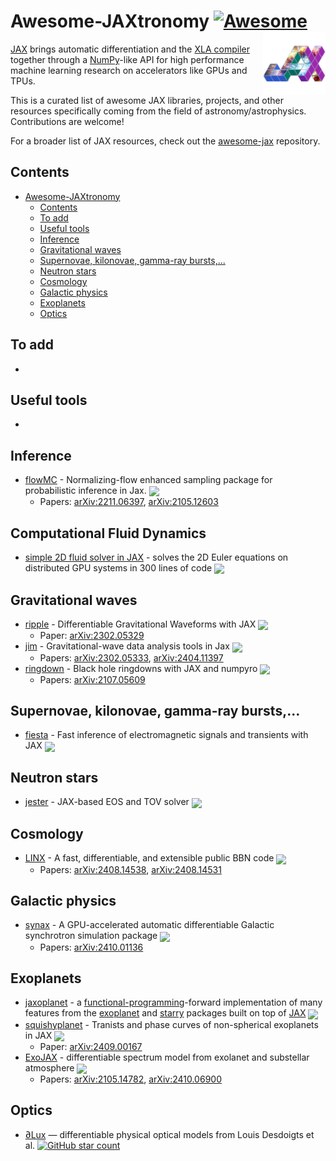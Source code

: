 <!--lint ignore double-link-->
# Awesome-JAXtronomy [![Awesome](https://awesome.re/badge.svg)](https://awesome.re)[<img src="./jaxtronomy_log.png" alt="JAXtronomy Logo" align="right" height="100">](https://github.com/JAXtronomy)

<!--lint ignore double-link-->
[JAX](https://github.com/google/jax) brings automatic differentiation and the [XLA compiler](https://www.tensorflow.org/xla) together through a [NumPy](https://numpy.org/)-like API for high performance machine learning research on accelerators like GPUs and TPUs.
<!--lint enable double-link-->

This is a curated list of awesome JAX libraries, projects, and other resources specifically coming from the field of astronomy/astrophysics. Contributions are welcome!

For a broader list of JAX resources, check out the [awesome-jax](https://github.com/n2cholas/awesome-jax) repository.

## Contents

- [Awesome-JAXtronomy ](#awesome-jaxtronomy-)
  - [Contents](#contents)
  - [To add](#to-add)
  - [Useful tools](#useful-tools)
  - [Inference](#inference)
  - [Gravitational waves](#gravitational-waves)
  - [Supernovae, kilonovae, gamma-ray bursts,...](#supernovae-kilonovae-gamma-ray-bursts)
  - [Neutron stars](#neutron-stars)
  - [Cosmology](#cosmology)
  - [Galactic physics](#galaxy)
  - [Exoplanets](#exoplanets)
  - [Optics](#optics)

<a name="to-add" />

## To add

- 

<a name="useful-tools" />

## Useful tools

- 

<a name="inference" />

## Inference

- [flowMC](https://github.com/kazewong/flowMC) - Normalizing-flow enhanced sampling package for probabilistic inference in Jax. <img src="https://img.shields.io/github/stars/kazewong/flowMC?style=social" align="center">
    - Papers: [arXiv:2211.06397](https://arxiv.org/abs/2211.06397), [arXiv:2105.12603](https://arxiv.org/abs/2105.12603)

<a name="gravitational-waves" />

## Computational Fluid Dynamics

- [simple 2D fluid solver in JAX](https://github.com/pmocz/jax-euler-benchmarks) - solves the 2D Euler equations on distributed GPU systems in 300 lines of code <img src="https://img.shields.io/github/stars/pmocz/jax-euler-benchmarks?style=social" align="center">

## Gravitational waves

- [ripple](https://github.com/tedwards2412/ripple) - Differentiable Gravitational Waveforms with JAX <img src="https://img.shields.io/github/stars/tedwards2412/ripple?style=social" align="center">
    - Paper: [arXiv:2302.05329](https://arxiv.org/abs/2302.05329)
- [jim](https://github.com/kazewong/jim) - Gravitational-wave data analysis tools in Jax <img src="https://img.shields.io/github/stars/kazewong/jim?style=social" align="center">
    - Papers: [arXiv:2302.05333](https://arxiv.org/abs/2302.05333), [arXiv:2404.11397](https://arxiv.org/abs/2404.11397)
- [ringdown](https://github.com/maxisi/ringdown/tree/main) - Black hole ringdowns with JAX and numpyro <img src="https://img.shields.io/github/stars/maxisi/ringdown?style=social" align="center">
    - Papers: [arXiv:2107.05609](https://arxiv.org/abs/2107.05609)

<a name="supernovae-etc" />

## Supernovae, kilonovae, gamma-ray bursts,...

- [fiesta](https://github.com/ThibeauWouters/fiesta) - Fast inference of electromagnetic signals and transients with JAX <img src="https://img.shields.io/github/stars/ThibeauWouters/fiesta?style=social" align="center">

<a name="neutron-stars" />

## Neutron stars

- [jester](https://github.com/tsunhopang/jester) - JAX-based EOS and TOV solver <img src="https://img.shields.io/github/stars/tsunhopang/jester?style=social" align="center">

<a name="cosmology" />

## Cosmology

- [LINX](https://github.com/cgiovanetti/LINX) - A fast, differentiable, and extensible public BBN code <img src="https://img.shields.io/github/stars/cgiovanetti/LINX?style=social" align="center">
    - Papers: [arXiv:2408.14538](https://arxiv.org/abs/2408.14538), [arXiv:2408.14531](https://arxiv.org/abs/2408.14531)

<a name="galaxy" />

## Galactic physics

- [synax](https://github.com/dkn16/Synax) - A GPU-accelerated automatic differentiable Galactic synchrotron simulation package <img src="https://img.shields.io/github/stars/dkn16/Synax?style=social" align="center">
    - Papers: [arXiv:2410.01136](https://arxiv.org/abs/2410.01136)

<a name="exoplanets" />

## Exoplanets

- [jaxoplanet](https://github.com/exoplanet-dev/jaxoplanet) - a
[functional-programming](https://en.wikipedia.org/wiki/Functional_programming)-forward
implementation of many features from the
[exoplanet](https://docs.exoplanet.codes/en/latest/) and
[starry](https://starry.readthedocs.io/en/latest/) packages built on top of
[JAX](https://jax.readthedocs.io/en/latest/) <img src="https://img.shields.io/github/stars/exoplanet-dev/jaxoplanet?style=social" align="center">
- [squishyplanet](https://github.com/ben-cassese/squishyplanet) - Tranists and phase curves of non-spherical exoplanets in JAX <img src="https://img.shields.io/github/stars/ben-cassese/squishyplanet?style=social" align="center">
    - Paper: [arXiv:2409.00167](https://arxiv.org/abs/2409.00167)
- [ExoJAX](https://github.com/HajimeKawahara/exojax) - differentiable spectrum model from exolanet and substellar atmosphere <img src="https://img.shields.io/github/stars/ben-cassese/exojax?style=social" align="center">
    - Papers: [arXiv:2105.14782](https://arxiv.org/abs/2105.14782), [arXiv:2410.06900](https://arxiv.org/abs/2410.06900)

<a name="optics" />

## Optics

 - [∂Lux](https://louisdesdoigts.github.io/dLux/) — differentiable physical optical models from Louis Desdoigts et al. [![GitHub star count](https://img.shields.io/github/stars/louisDesdoigts/dlux?style=social)](https://github.com/louisDesdoigts/dlux)
